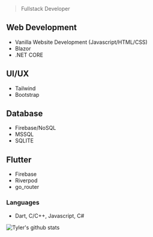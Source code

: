 > Fullstack Developer
## Web Development
- Vanilla Website Development (Javascript/HTML/CSS)
- Blazor
- .NET CORE

## UI/UX
- Tailwind
- Bootstrap

## Database
- Firebase/NoSQL
- MSSQL
- SQLITE

## Flutter
- Firebase
- Riverpod
- go_router

### Languages
- Dart, C/C++, Javascript, C#

![Tyler's github stats](https://github-readme-stats.vercel.app/api?username=Tyler-Hoyt&show_icons=true&theme=tokyonight&hide=stars,issues)
